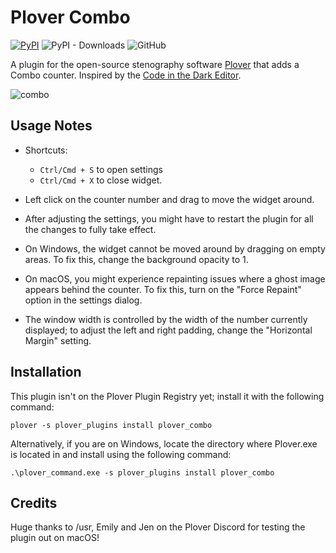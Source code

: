 # Plover Combo
[![PyPI](https://img.shields.io/pypi/v/plover-combo)](https://pypi.org/project/plover-combo/)
![PyPI - Downloads](https://img.shields.io/pypi/dm/plover-combo)
![GitHub](https://img.shields.io/github/license/Kaoffie/plover_combo)

A plugin for the open-source stenography software [Plover](https://www.openstenoproject.org) that adds a Combo counter. Inspired by the [Code in the Dark Editor](https://github.com/codeinthedark/editor).

![combo](https://user-images.githubusercontent.com/30435273/131253406-878f1d0b-6f83-4d31-8f2b-b919f5f9424a.gif)

## Usage Notes

- Shortcuts:
    - `Ctrl/Cmd + S` to open settings
    - `Ctrl/Cmd + X` to close widget. 

- Left click on the counter number and drag to move the widget around.
- After adjusting the settings, you might have to restart the plugin for all the changes to fully take effect.
- On Windows, the widget cannot be moved around by dragging on empty areas. To fix this, change the background opacity to 1.
- On macOS, you might experience repainting issues where a ghost image appears behind the counter. To fix this, turn on the "Force Repaint" option in the settings dialog.
- The window width is controlled by the width of the number currently displayed; to adjust the left and right padding, change the "Horizontal Margin" setting.

## Installation

This plugin isn't on the Plover Plugin Registry yet; install it with the following command:

```
plover -s plover_plugins install plover_combo
```

Alternatively, if you are on Windows, locate the directory where Plover.exe is located in and install using the following command:

```
.\plover_command.exe -s plover_plugins install plover_combo
```

## Credits

Huge thanks to /usr, Emily and Jen on the Plover Discord for testing the plugin out on macOS!